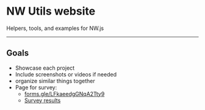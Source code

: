 # NW Utils website

Helpers, tools, and examples for NW.js


* * *


## Goals

* Showcase each project
* Include screenshots or videos if needed
* organize similar things together
* Page for survey:
  * [forms.gle/LFkaeedgGNqA2Tty9](https://forms.gle/LFkaeedgGNqA2Tty9)
  * [Survey results](https://docs.google.com/spreadsheets/d/e/2PACX-1vQMYd-LpwBePt2p1tm8y7QLxebVLkM5qWJ0mC0xyDTrxapn6wTI9LyJO5rvxpvdnn48zd9SFNxeeejp/pubchart?oid=560859485&format=interactive)
